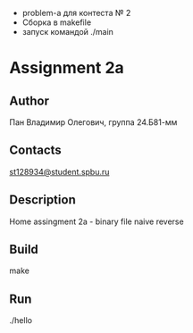 - problem-a для контеста № 2
- Сборка в makefile
- запуск командой ./main
  
# Assignment 2a
## Author
Пан Владимир Олегович, группа 24.Б81-мм
## Contacts
st128934@student.spbu.ru
## Description
Home assingment 2a - binary file naive reverse 
## Build
make
## Run 
./hello
